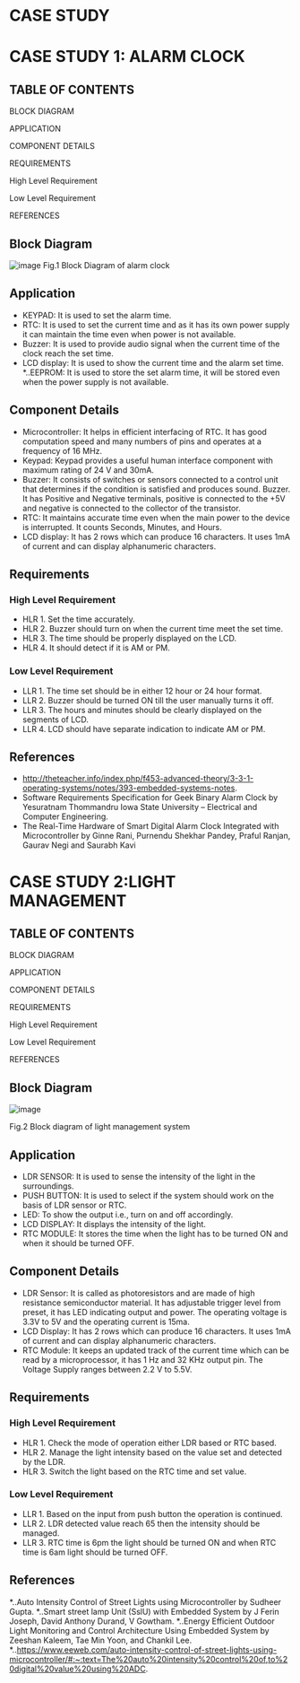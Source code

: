 # CASE STUDY

# CASE STUDY 1: ALARM CLOCK
## TABLE OF CONTENTS

 BLOCK DIAGRAM	
 
 APPLICATION	
 
 COMPONENT DETAILS	
 
 REQUIREMENTS	
 
 High Level Requirement	
 
 Low Level Requirement	
 
 REFERENCES	

## Block Diagram

![image](https://user-images.githubusercontent.com/47130806/154840454-7137ef8b-edcf-4ae8-9fe2-142e6ee895d3.png)
                               Fig.1 Block Diagram of alarm clock

 ## Application  
* KEYPAD:  It is used to set the alarm time.
* RTC:  It is used to set the current time and as it has its own power supply it can maintain the time even when power is not available.
* Buzzer:  It is used to provide audio signal when the current time of the clock reach the set time.
* LCD display:  It is used to show the current time and the alarm set time.
*..EEPROM:  It is used to store the set alarm time, it will be stored even when the power supply is not available.  

## Component Details		
*	Microcontroller:  It helps in efficient interfacing of RTC. It has good computation speed and many numbers of pins and operates at a frequency of 16 MHz.
*	Keypad:  Keypad provides a useful human interface component with maximum rating of 24 V and 30mA.
* Buzzer:  It consists of switches or sensors connected to a control unit that determines if the condition is satisfied and produces sound. Buzzer. It has Positive and Negative terminals, positive is connected to the +5V and negative is connected to the collector of the transistor.
*	RTC:  It maintains accurate time even when the main power to the device is interrupted. It counts Seconds, Minutes, and Hours.
*	LCD display:  It has 2 rows which can produce 16 characters. It uses 1mA of current and can display alphanumeric characters.

## Requirements
### High Level Requirement
* HLR 1.  Set the time accurately.
* HLR 2.  Buzzer should turn on when the current time meet the set time.
* HLR 3.  The time should be properly displayed on the LCD.
* HLR 4.  It should detect if it is AM or PM.
### Low Level Requirement
* LLR 1.  The time set should be in either 12 hour or 24 hour format.
* LLR 2.  Buzzer should be turned ON till the user manually turns it off.
* LLR 3.  The hours and minutes should be clearly displayed on the segments of LCD.
* LLR 4.  LCD should have separate indication to indicate AM or PM.
## References
*	http://theteacher.info/index.php/f453-advanced-theory/3-3-1-operating-systems/notes/393-embedded-systems-notes.
*	Software Requirements Specification for Geek Binary Alarm Clock by Yesuratnam Thommandru Iowa State University – Electrical and Computer Engineering.
*	The Real-Time Hardware of Smart Digital Alarm Clock Integrated with Microcontroller by Ginne Rani, Purnendu Shekhar Pandey, Praful Ranjan, Gaurav Negi and Saurabh Kavi

# CASE STUDY 2:LIGHT MANAGEMENT
## TABLE OF CONTENTS

 BLOCK DIAGRAM	
 
 APPLICATION	
  
 COMPONENT DETAILS	
 
 REQUIREMENTS	
 
 High Level Requirement	
 
 Low Level Requirement	
 
 REFERENCES	
 
 
 ## Block Diagram

![image](https://user-images.githubusercontent.com/47130806/154840873-c9e34233-a528-456a-9f9a-90d798aa56ec.png)

Fig.2 Block diagram of light management system

## Application
*   LDR SENSOR:  It is used to sense the intensity of the light in the surroundings.
*  PUSH BUTTON:  It is used to select if the system should work on the basis of LDR sensor or RTC.
*  LED:  To show the output i.e., turn on and off accordingly.
*  LCD DISPLAY:  It displays the intensity of the light.
*	 RTC MODULE:  It stores the time when the light has to be turned ON and when it should be turned OFF.

## Component Details
*	 LDR Sensor:  It is called as photoresistors and are made of high resistance semiconductor material. It has adjustable trigger level from preset, it has LED indicating output and power. The operating voltage is 3.3V to 5V and the operating current is 15ma.
*	 LCD Display:  It has 2 rows which can produce 16 characters. It uses 1mA of current and can display alphanumeric characters.
*	 RTC Module:  It keeps an updated track of the current time which can be read by a microprocessor, it has 1 Hz and 32 KHz output pin. The Voltage Supply ranges between 2.2 V to 5.5V.

## Requirements
### High Level Requirement
*  HLR 1.  Check the mode of operation either LDR based or RTC based.
*  HLR 2.  Manage the light intensity based on the value set and detected by the LDR.
*  HLR 3.  Switch the light based on the RTC time and set value.

### Low Level Requirement
*  LLR 1.  Based on the input from push button the operation is continued.
*  LLR 2.  LDR detected value reach 65 then the intensity should be managed.
*  LLR 3.  RTC time is 6pm the light should be turned ON and when RTC time is 6am light should be turned OFF.

## References
*..Auto Intensity Control of Street Lights using Microcontroller by Sudheer Gupta.
*..Smart street lamp Unit (SslU) with Embedded System by J Ferin Joseph, David Anthony Durand, V Gowtham.
*..Energy Efficient Outdoor Light Monitoring and Control Architecture Using Embedded System by Zeeshan Kaleem, Tae Min Yoon, and Chankil Lee.
*..https://www.eeweb.com/auto-intensity-control-of-street-lights-using-microcontroller/#:~:text=The%20auto%20intensity%20control%20of,to%20digital%20value%20using%20ADC.



